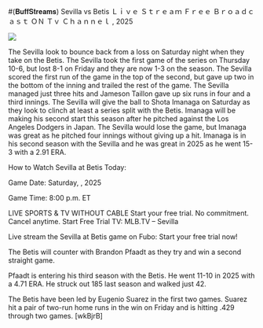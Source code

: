 #(𝐁𝐮𝐟𝐟𝐒𝐭𝐫𝐞𝐚𝐦𝐬) Sevilla vs Betis Ｌｉｖｅ Ｓｔｒｅａｍ Ｆｒｅｅ Ｂｒｏａｄｃａｓｔ ＯＮ Ｔｖ Ｃｈａｎｎｅｌ , 2025  
  
  
[![](https://i.imgur.com/qSNzIqt.png)](https://movie.rssnews.media/JiEnNoyed.php)  
  
The Sevilla look to bounce back from a loss on Saturday night when they take on the Betis. The Sevilla took the first game of the series on Thursday 10-6, but lost 8-1 on Friday and they are now 1-3 on the season. The Sevilla scored the first run of the game in the top of the second, but gave up two in the bottom of the inning and trailed the rest of the game. The Sevilla managed just three hits and Jameson Taillon gave up six runs in four and a third innings. The Sevilla will give the ball to Shota Imanaga on Saturday as they look to clinch at least a series split with the Betis. Imanaga will be making his second start this season after he pitched against the Los Angeles Dodgers in Japan. The Sevilla would lose the game, but Imanaga was great as he pitched four innings without giving up a hit. Imanaga is in his second season with the Sevilla and he was great in 2025 as he went 15-3 with a 2.91 ERA.

How to Watch Sevilla at Betis Today:

Game Date: Saturday, , 2025

Game Time: 8:00 p.m. ET

LIVE SPORTS & TV WITHOUT CABLE
Start your free trial. No commitment. Cancel anytime.
Start Free Trial
TV: MLB.TV – Sevilla

Live stream the Sevilla at Betis game on Fubo: Start your free trial now!

The Betis will counter with Brandon Pfaadt as they try and win a second straight game.

Pfaadt is entering his third season with the Betis. He went 11-10 in 2025 with a 4.71 ERA. He struck out 185 last season and walked just 42.

The Betis have been led by Eugenio Suarez in the first two games. Suarez hit a pair of two-run home runs in the win on Friday and is hitting .429 through two games. [wkBjrB]